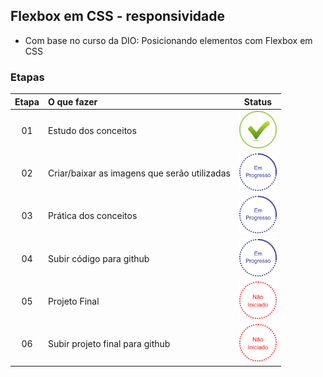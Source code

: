 ## Flexbox em CSS - responsividade
 - Com base no curso da DIO: Posicionando elementos com Flexbox em CSS  

### Etapas
|Etapa | O que fazer     | Status |
|:----:|:-----------------|:------:|
|  01  | Estudo dos conceitos  |<img src="img/ok.png" alt="Em processo" width="60" height="60"/>|
|  02  | Criar/baixar as imagens que serão utilizadas |<img src="img/em_processo.png" alt="0k" width="60" height="60"/>|
|  03  | Prática dos conceitos|<img src="img/em_processo.png" alt="Em processo" width="60" height="60"/>|
|  04  | Subir código para github |<img src="img/em_processo.png" alt="Em processo" width="60" height="60"/>|
|  05  | Projeto Final            |<img src="img/nao_iniciado.png" alt="Não iniciado" width="60" height="60"/>|
|  06  | Subir projeto final para github |<img src="img/nao_iniciado.png" alt="Não Iniciado" width="60" height="60"/>